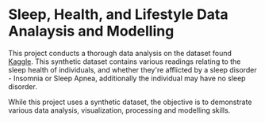 # Sleep, Health, and Lifestyle Data Analaysis and Modelling

This project conducts a thorough data analysis on the dataset found [Kaggle](https://www.kaggle.com/datasets/uom190346a/sleep-health-and-lifestyle-dataset/).
This synthetic dataset contains various readings relating to the sleep health of individuals, and whether they're afflicted by a sleep disorder - Insomnia or Sleep Apnea, additionally the individual may have no sleep disorder.

While this project uses a synthetic dataset, the objective is to demonstrate various data analysis, visualization, processing and modelling skills.
